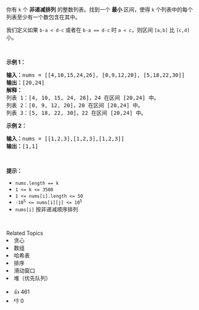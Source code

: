 <p>你有&nbsp;<code>k</code>&nbsp;个 <strong>非递减排列</strong> 的整数列表。找到一个 <strong>最小 </strong>区间，使得&nbsp;<code>k</code>&nbsp;个列表中的每个列表至少有一个数包含在其中。</p>

<p>我们定义如果&nbsp;<code>b-a &lt; d-c</code>&nbsp;或者在&nbsp;<code>b-a == d-c</code>&nbsp;时&nbsp;<code>a &lt; c</code>，则区间 <code>[a,b]</code> 比 <code>[c,d]</code> 小。</p>

<p>&nbsp;</p>

<p><strong>示例 1：</strong></p>

<pre>
<strong>输入：</strong>nums = [[4,10,15,24,26], [0,9,12,20], [5,18,22,30]]
<strong>输出：</strong>[20,24]
<strong>解释：</strong> 
列表 1：[4, 10, 15, 24, 26]，24 在区间 [20,24] 中。
列表 2：[0, 9, 12, 20]，20 在区间 [20,24] 中。
列表 3：[5, 18, 22, 30]，22 在区间 [20,24] 中。
</pre>

<p><strong>示例 2：</strong></p>

<pre>
<strong>输入：</strong>nums = [[1,2,3],[1,2,3],[1,2,3]]
<strong>输出：</strong>[1,1]
</pre>

<p>&nbsp;</p>

<p><strong>提示：</strong></p>

<ul> 
 <li><code>nums.length == k</code></li> 
 <li><code>1 &lt;= k &lt;= 3500</code></li> 
 <li><code>1 &lt;= nums[i].length &lt;= 50</code></li> 
 <li><code>-10<sup>5</sup> &lt;= nums[i][j] &lt;= 10<sup>5</sup></code></li> 
 <li><code>nums[i]</code> 按非递减顺序排列</li> 
</ul>

<p>&nbsp;</p>

<div><div>Related Topics</div><div><li>贪心</li><li>数组</li><li>哈希表</li><li>排序</li><li>滑动窗口</li><li>堆（优先队列）</li></div></div><br><div><li>👍 461</li><li>👎 0</li></div>